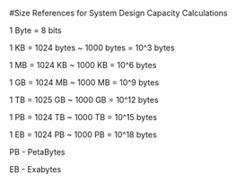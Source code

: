 #Size References for System Design Capacity Calculations

1 Byte = 8 bits

1 KB = 1024 bytes ~ 1000 bytes = 10^3 bytes

1 MB = 1024 KB ~ 1000 KB = 10^6 bytes

1 GB = 1024 MB ~ 1000 MB = 10^9 bytes

1 TB = 1025 GB ~ 1000 GB = 10^12 bytes 

1 PB = 1024 TB ~ 1000 TB = 10^15 bytes

1 EB = 1024 PB ~ 1000 PB = 10^18 bytes

PB - PetaBytes

EB - Exabytes 
 
